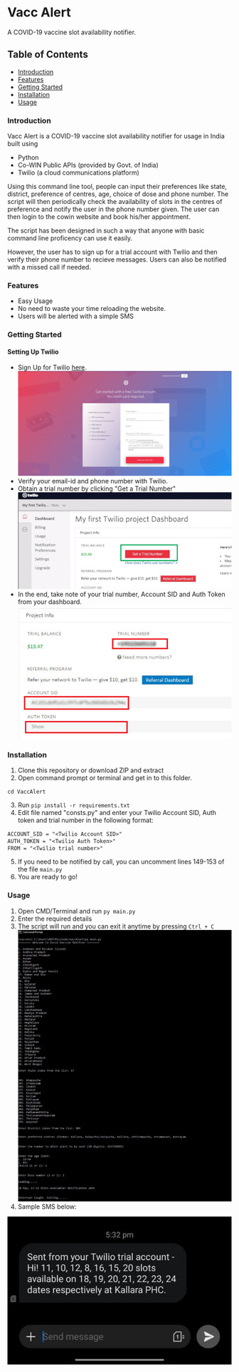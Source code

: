 # Vacc Alert

A COVID-19 vaccine slot availability notifier.

## Table of Contents

- [Introduction](#introduction)
- [Features](#features)
- [Getting Started](#getting-started)
- [Installation](#installation)
- [Usage](#usage)

### Introduction
 Vacc Alert is a COVID-19 vaccine slot availability notifier for usage in India built using
 * Python
 * Co-WIN Public APIs (provided by Govt. of India) 
 * Twilio (a cloud communications platform)

 Using this command line tool, people can input their preferences like state, district, preference of centres, age, choice of dose and phone number. The script will then periodically check the availability of slots in the centres of preference and notify the user in the phone number given. The user can then login to the cowin website and book his/her appointment. 

 The script has been designed in such a way that anyone with basic command line proficency can use it easily.

 However, the user has to sign up for a trial account with Twilio and then verify their phone number to recieve messages. Users can also be notified with a missed call if needed.

### Features
* Easy Usage
* No need to waste your time reloading the website.
* Users will be alerted with a simple SMS

### Getting Started

#### Setting Up Twilio
* Sign Up for Twilio [here](https://www.twilio.com/try-twilio).
![Sign Up](https://github.com/ajktym94/VaccAlert/blob/images/img/1_signup.jpg?raw=true)
* Verify your email-id and phone number with Twilio.
* Obtain a trial number by clicking "Get a Trial Number"
![Trial Number](https://github.com/ajktym94/VaccAlert/blob/images/img/2_trial_number.jpg?raw=true)
* In the end, take note of your trial number, Account SID and Auth Token from your dashboard.
![Take note](https://github.com/ajktym94/VaccAlert/blob/images/img/dashboard.jpg?raw=true)

### Installation

1. Clone this repository or download ZIP and extract
2. Open command prompt or terminal and get in to this folder.
```
cd VaccAlert
```
3. Run  ```pip install -r requirements.txt```
4. Edit file named "consts.py" and enter your Twilio Account SID, Auth token and trial number in the following format:
```
ACCOUNT_SID = "<Twilio Account SID>"
AUTH_TOKEN = "<Twilio Auth Token>"
FROM = "<Twilio trial number>"
```
5. If you need to be notified by call, you can uncomment lines 149-153 of the file ```main.py```
5. You are ready to go! 


### Usage

1. Open CMD/Terminal and run ```py main.py```
2. Enter the required details
3. The script will run and you can exit it anytime by pressing ```Ctrl + C```
![Usage](https://github.com/ajktym94/VaccAlert/blob/images/img/usage.jpg?raw=true)
4. Sample SMS below:

![Message](https://github.com/ajktym94/VaccAlert/blob/images/img/msg.jpg?raw=true)